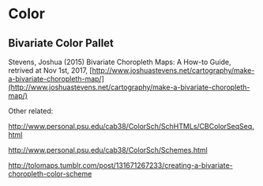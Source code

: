 # Color

## Bivariate Color Pallet

Stevens, Joshua (2015) Bivariate Choropleth Maps: A How-to Guide, retrived at Nov 1st, 2017, [http://www.joshuastevens.net/cartography/make-a-bivariate-choropleth-map/](http://www.joshuastevens.net/cartography/make-a-bivariate-choropleth-map/)

Other related:

http://www.personal.psu.edu/cab38/ColorSch/SchHTMLs/CBColorSeqSeq.html

http://www.personal.psu.edu/cab38/ColorSch/Schemes.html

http://tolomaps.tumblr.com/post/131671267233/creating-a-bivariate-choropleth-color-scheme